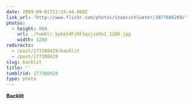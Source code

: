```yaml
---
date: 2009-09-01T21:24:44.000Z
link_url: 'http://www.flickr.com/photos/isaacschlueter/3877606209/'
photos:
  - height: 960
    url: ./tumblr_kpba54FjDF1qzjzo9o1_1280.jpg
    width: 1280
redirects:
  - /post/177380429/backlit
  - /post/177380429
slug: backlit
title: ''
tumblrid: 177380429
type: photo
---
```

<p><b>Backlit</b></p>
